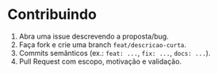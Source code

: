 # Contribuindo

1. Abra uma issue descrevendo a proposta/bug.
2. Faça fork e crie uma branch `feat/descricao-curta`.
3. Commits semânticos (ex.: `feat: ...`, `fix: ...`, `docs: ...`).
4. Pull Request com escopo, motivação e validação.
